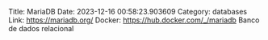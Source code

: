 Title: MariaDB
Date: 2023-12-16 00:58:23.903609
Category: databases
Link: https://mariadb.org/
Docker: https://hub.docker.com/_/mariadb
Banco de dados relacional
